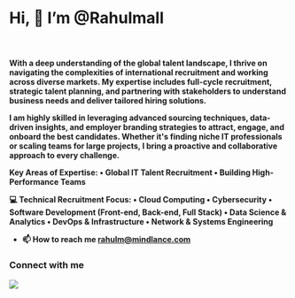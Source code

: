  <h1> Hi, 👋 I’m @Rahulmall</h1> <br/>
 
 <h4> With a deep understanding of the global talent landscape, I thrive on navigating the complexities of international recruitment and working across diverse markets. My expertise includes full-cycle recruitment, strategic talent planning, and partnering with stakeholders to understand business needs and deliver tailored hiring solutions.

I am highly skilled in leveraging advanced sourcing techniques, data-driven insights, and employer branding strategies to attract, engage, and onboard the best candidates. Whether it's finding niche IT professionals or scaling teams for large projects, I bring a proactive and collaborative approach to every challenge.

Key Areas of Expertise:
• Global IT Talent Recruitment
• Building High-Performance Teams

💻 Technical Recruitment Focus:
• Cloud Computing
• Cybersecurity
• Software Development (Front-end, Back-end, Full Stack)
• Data Science & Analytics
• DevOps & Infrastructure
• Network & Systems Engineering

- 📫 How to reach me rahulm@mindlance.com

 <h3>Connect with me</h3>
<a href="https://www.linkedin.com/in/rahulrameshmall?lipi=urn%3Ali%3Apage%3Ad_flagship3_profile_view_base_contact_details%3BFcTNQxtqTdiWcUVdeR4DSA%3D%3D" target="_blank"> <img src="https://img.shields.io/badge/LinkedIn-0077B5?style=for-the-badge&logo=linkedin&logoColor=white"/></a>
 


<!---
Rahulmall/Rahulmall is a ✨ special ✨ repository because its `README.md` (this file) appears on your GitHub profile.
You can click the Preview link to take a look at your changes.
---

